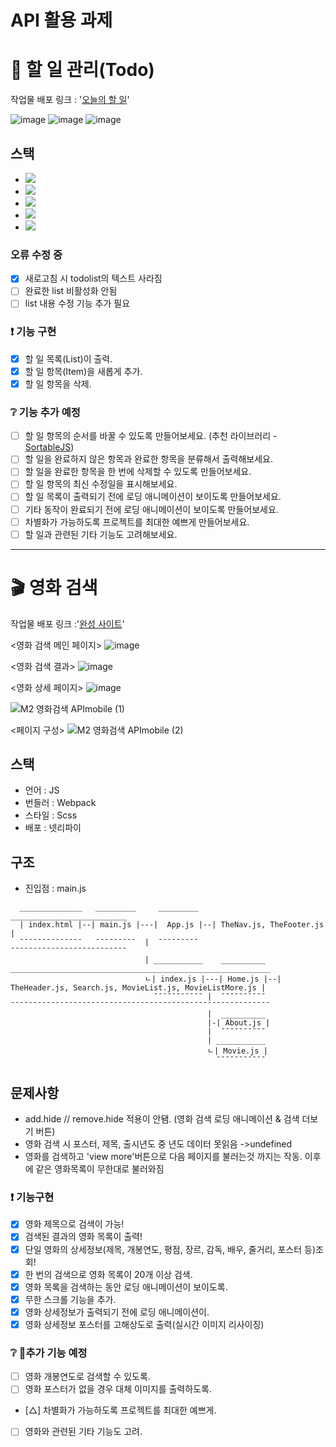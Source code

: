 # API 활용 과제
# 📌 할 일 관리(Todo)

작업물 배포 링크 : '[오늘의 할 일](https://todolistkse.netlify.app)'

![image](https://github.com/kse-seong-eun/-Git-practice/assets/66905959/39ef2d6f-d1fe-458e-a431-ea1d24086b83)
![image](https://github.com/kse-seong-eun/-Git-practice/assets/66905959/d516ce9b-2f89-41e9-becb-6eb6bedcf789)
![image](https://github.com/kse-seong-eun/-Git-practice/assets/66905959/05d7a855-72d0-4c09-be3d-709aa53689f4)

## 스택
- <img src="https://img.shields.io/badge/Sass-CC6699?style=flat&logo=sass&logoColor=white">
- <img src="https://img.shields.io/badge/React-61DAFB?style=flat&logo=React&logoColor=white"/>
- <img src="https://img.shields.io/badge/vite-646CFF?style=flat&logo=vite&logoColor=white"/>
- <img src="https://img.shields.io/badge/eslint-4B32C3?style=flat&logo=eslint&logoColor=white"/>
- <img src="https://img.shields.io/badge/prettier-F7B93E?style=flat&logo=prettier&logoColor=white"/>

### 오류 수정 중
- [x] 새로고침 시 todolist의 텍스트 사라짐
- [ ] 완료한 list 비활성화 안됨
- [ ] list 내용 수정 기능 추가 필요

### ❗ 기능 구현
- [x] 할 일 목록(List)이 출력. 
- [x] 할 일 항목(Item)을 새롭게 추가. 
- [x] 할 일 항목을 삭제. 

### ❔ 기능 추가 예정
- [ ] 할 일 항목의 순서를 바꿀 수 있도록 만들어보세요. (추천 라이브러리 - [SortableJS](http://sortablejs.github.io/Sortable/))
- [ ] 할 일을 완료하지 않은 항목과 완료한 항목을 분류해서 출력해보세요.
- [ ] 할 일을 완료한 항목을 한 번에 삭제할 수 있도록 만들어보세요.
- [ ] 할 일 항목의 최신 수정일을 표시해보세요.
- [ ] 할 일 목록이 출력되기 전에 로딩 애니메이션이 보이도록 만들어보세요.
- [ ] 기타 동작이 완료되기 전에 로딩 애니메이션이 보이도록 만들어보세요.
- [ ] 차별화가 가능하도록 프로젝트를 최대한 예쁘게 만들어보세요.
- [ ] 할 일과 관련된 기타 기능도 고려해보세요.

----
# 🎬 영화 검색
작업물 배포 링크 :'[완성 사이트](https://omdbapikse.netlify.app)'



<영화 검색 메인 페이지>
![image](https://github.com/kse-seong-eun/-Git-practice/assets/66905959/5e52ca63-86a0-4b4e-9e51-555d553c30f4)

<영화 검색 결과>
![image](https://github.com/kse-seong-eun/-Git-practice/assets/66905959/16804a90-6040-4721-8722-1ef035004112)

<영화 상세 페이지>
![image](https://github.com/kse-seong-eun/-Git-practice/assets/66905959/f3923ff6-222e-4e3d-92c7-279e007a9ddf)

![M2 영화검색 APImobile (1)](https://github.com/kse-seong-eun/-Git-practice/assets/66905959/3d5c1b16-7a75-44d1-8887-bb9792c13e7a)

<페이지 구성>
![M2 영화검색 APImobile (2)](https://github.com/kse-seong-eun/-Git-practice/assets/66905959/28f7d069-09e1-4f0b-a999-4a29a6a4a15a)


## 스택
- 언어 : JS
- 번들러 : Webpack
- 스타일 : Scss
- 배포 : 넷리파이

## 구조

- 진입점 : main.js

```
  ______________   _________     _________    __________________________
  | index.html |--| main.js |---|  App.js |--| TheNav.js, TheFooter.js |
  ¯¯¯¯¯¯¯¯¯¯¯¯¯¯   ¯¯¯¯¯¯¯¯¯  |  ¯¯¯¯¯¯¯¯¯    ¯¯¯¯¯¯¯¯¯¯¯¯¯¯¯¯¯¯¯¯¯¯¯¯¯¯
                              | ___________    __________   __________________________________________________________
                              ㄴ| index.js |---| Home.js |--| TheHeader.js, Search.js, MovieList.js, MovieListMore.js |
                                ¯¯¯¯¯¯¯¯¯¯¯ |  ¯¯¯¯¯¯¯¯¯¯   ¯¯¯¯¯¯¯¯¯¯¯¯¯¯¯¯¯¯¯¯¯¯¯¯¯¯¯¯¯¯¯¯¯¯¯¯¯¯¯¯¯¯¯¯¯¯¯¯¯¯¯¯¯¯¯¯¯¯
                                            |  __________
                                            |-| About.js |
                                            |  ¯¯¯¯¯¯¯¯¯¯
                                            | ___________
                                            ㄴ| Movie.js |
                                              ¯¯¯¯¯¯¯¯¯¯¯
```

## 문제사항

- add.hide // remove.hide 적용이 안됌. (영화 검색 로딩 애니메이션 & 검색 더보기 버튼)
- 영화 검색 시 포스터, 제목, 출시년도 중 년도 데이터 못읽음 ->undefined
- 영화를 검색하고 'view more'버튼으로 다음 페이지를 불러는것 까지는 작동. 이후에 같은 영화목록이 무한대로 불러와짐

### ❗ 기능구현

- [x] 영화 제목으로 검색이 가능!
- [x] 검색된 결과의 영화 목록이 출력!
- [x] 단일 영화의 상세정보(제목, 개봉연도, 평점, 장르, 감독, 배우, 줄거리, 포스터 등)조회!
- [x] 한 번의 검색으로 영화 목록이 20개 이상 검색.
- [x] 영화 목록을 검색하는 동안 로딩 애니메이션이 보이도록.
- [x] 무한 스크롤 기능을 추가.
- [x]  영화 상세정보가 출력되기 전에 로딩 애니메이션이.
- [x] 영화 상세정보 포스터를 고해상도로 출력(실시간 이미지 리사이징)

### ❔ 추가 기능 예정
- [ ] 영화 개봉연도로 검색할 수 있도록.
- [ ] 영화 포스터가 없을 경우 대체 이미지를 출력하도록.
- [△] 차별화가 가능하도록 프로젝트를 최대한 예쁘게.
- [ ] 영화와 관련된 기타 기능도 고려.

